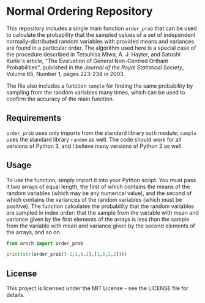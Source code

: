 # Normal Ordering Repository

This repository includes a single main function `order_prob` that can be used to calculate the probability that the sampled values of a set of independent normally-distributed random variables with provided means and variances are found in a particular order. The algorithm used here is a special case of the procedure described in Tetsuhisa Miwa, A. J. Hayter, and Satoshi Kuriki's article, "The Evaluation of General Non-Centred Orthant Probabilities", published in the *Journal of the Royal Statistical Society*, Volume 65, Number 1, pages 223-234 in 2003.

The file also includes a function `sample` for finding the same probability by sampling from the random variables many times, which can be used to confirm the accuracy of the main function.

## Requirements

`order_prob` uses only imports from the standard library `math` module; `sample` uses the standard library `random` as well. The code should work for all versions of Python 3, and I believe many versions of Python 2 as well.

## Usage

To use the function, simply import it into your Python script. You must pass it two arrays of equal length, the first of which contains the means of the random variables (which may be any numerical value), and the second of which contains the variances of the random variables (which must be positive). The function calculates the probability that the random variables are sampled in index order: that the sample from the variable with mean and variance given by the first elements of the arrays is less than the sample from the variable with mean and variance given by the second elements of the arrays, and so on.

```python
from orsch import order_prob

print(str(order_prob([-1,1,0,2],[1,3,2,2])))
```

## License

This project is licensed under the MIT License - see the LICENSE file for details.